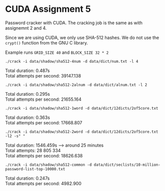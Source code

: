 # CUDA Assignment 5
Password cracker with CUDA. The cracking job is the same as with assignemnt 2 and 4.

Since we are using CUDA, we only use SHA-512 hashes. We do not use the `crypt()` function from the GNU C library.

Example runs `GRID_SIZE 40` and `BLOCK_SIZE 32 * 2`

```
./crack -i data/shadow/sha512-4num -d data/dict/num.txt -l 4
```
Total duration: 0.487s  
Total attempts per second: 39147.138  

```
./crack -i data/shadow/sha512-2alnum -d data/dict/alnum.txt -l 2
```
Total duration: 0.295s  
Total attempts per second: 21655.164  

```
./crack -i data/shadow/sha512-1word -d data/dict/12dicts/2of5core.txt
```
Total duration: 0.363s  
Total attempts per second: 17668.807  

```
./crack -i data/shadow/sha512-2word -d data/dict/12dicts/2of5core.txt -l2 -s" "
```
Total duration: 1546.459s --> around 25 minutes    
Total attempts: 28 805 334  
Total attempts per second: 18626.638  

```
./crack -i data/shadow/sha512-common -d data/dict/seclists/10-million-password-list-top-10000.txt
```
Total duration: 0.247s  
Total attempts per second: 4982.900  

